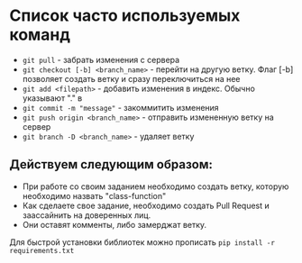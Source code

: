 # Список часто используемых команд

+ `git pull` - забрать изменения с сервера
+ `git checkout [-b] <branch_name>` - перейти на другую ветку. Флаг [-b] позволяет создать ветку и сразу переключиться на нее
+ `git add <filepath>` - добавить изменения в индекс. Обычно указывают "." в <filepath>
+ `git commit -m "message"` - закоммитить изменения
+ `git push origin <branch_name>` - отправить измененную ветку на сервер
+ `git branch -D <branch_name>` - удаляет ветку

## Действуем следующим образом:
+ При работе со своим заданием необходимо создать ветку, которую необходимо назвать "class-function"
+ Как сделаете свое задание, необходимо создать Pull Request и заассайнить на доверенных лиц.
+ Они оставят комменты, либо замерджат ветку.

Для быстрой установки библиотек можно прописать `pip install -r requirements.txt`
